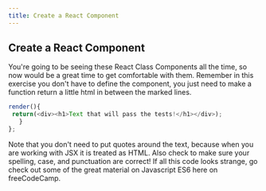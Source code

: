 ```yaml
---
title: Create a React Component
---
```

## Create a React Component

You're going to be seeing these React Class Components all the time, so now would be a great time to get comfortable with them. Remember in this exercise you don't have to define the component, you just need to make a function return a little html in between the marked lines.

```javascript
render(){
 return(<div><h1>Text that will pass the tests!</h1></div>);
   }
};
```
Note that you don't need to put quotes around the text, because when you are working with JSX it is treated as HTML. Also check to make sure your spelling, case, and punctuation are correct! If all this code looks strange, go check out some of the great material on Javascript ES6 here on freeCodeCamp.
